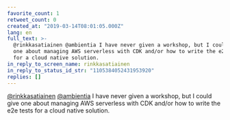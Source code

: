 ```yaml
---
favorite_count: 1
retweet_count: 0
created_at: "2019-03-14T08:01:05.000Z"
lang: en
full_text: >-
  @rinkkasatiainen @ambientia I have never given a workshop, but I could give
  one about managing AWS serverless with CDK and/or how to write the e2e tests
  for a cloud native solution.
in_reply_to_screen_name: rinkkasatiainen
in_reply_to_status_id_str: "1105384052431953920"
replies: []
---
```


[@rinkkasatiainen](https://twitter.com/rinkkasatiainen)
[@ambientia](https://twitter.com/ambientia) I have never given a workshop, but I
could give one about managing AWS serverless with CDK and/or how to write the
e2e tests for a cloud native solution.

